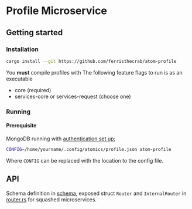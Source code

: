 # Profile Microservice

## Getting started

### Installation

```sh
cargo install --git https://github.com/ferristhecrab/atom-profile
```

You **must** compile profiles with The following feature flags to run is as an executable
- core (required)
- services-core or services-request (choose one)

### Running

#### Prerequisite
MongoDB running with [authentication set up](https://www.geeksforgeeks.org/how-to-enable-authentication-on-mongodb/);

```sh
CONFIG=/home/yourname/.config/atomics/profile.json atom-profile
```

Where `CONFIG` can be replaced with the location to the config file.

## API

Schema definition in [schema](./src/schema), exposed struct `Router` and `InternalRouter` in [router.rs](./src/router.rs) for squashed microservices.

